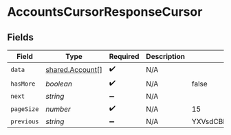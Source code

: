 # AccountsCursorResponseCursor


## Fields

| Field                                                     | Type                                                      | Required                                                  | Description                                               | Example                                                   |
| --------------------------------------------------------- | --------------------------------------------------------- | --------------------------------------------------------- | --------------------------------------------------------- | --------------------------------------------------------- |
| `data`                                                    | [shared.Account](../../../sdk/models/shared/account.md)[] | :heavy_check_mark:                                        | N/A                                                       |                                                           |
| `hasMore`                                                 | *boolean*                                                 | :heavy_check_mark:                                        | N/A                                                       | false                                                     |
| `next`                                                    | *string*                                                  | :heavy_minus_sign:                                        | N/A                                                       |                                                           |
| `pageSize`                                                | *number*                                                  | :heavy_check_mark:                                        | N/A                                                       | 15                                                        |
| `previous`                                                | *string*                                                  | :heavy_minus_sign:                                        | N/A                                                       | YXVsdCBhbmQgYSBtYXhpbXVtIG1heF9yZXN1bHRzLol=              |